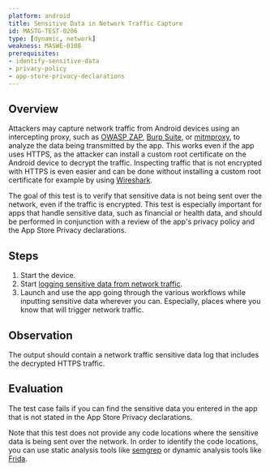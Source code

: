 ```yaml
---
platform: android
title: Sensitive Data in Network Traffic Capture
id: MASTG-TEST-0206
type: [dynamic, network]
weakness: MASWE-0108
prerequisites:
- identify-sensitive-data
- privacy-policy
- app-store-privacy-declarations
---
```


## Overview

Attackers may capture network traffic from Android devices using an intercepting proxy, such as [OWASP ZAP](/MASTG/tools/network/MASTG-TOOL-0079), [Burp Suite](/MASTG/tools/network/MASTG-TOOL-0077), or [mitmproxy](/MASTG/tools/network/MASTG-TOOL-0097), to analyze the data being transmitted by the app. This works even if the app uses HTTPS, as the attacker can install a custom root certificate on the Android device to decrypt the traffic. Inspecting traffic that is not encrypted with HTTPS is even easier and can be done without installing a custom root certificate for example by using [Wireshark](/MASTG/tools/network/MASTG-TOOL-0081).

The goal of this test is to verify that sensitive data is not being sent over the network, even if the traffic is encrypted. This test is especially important for apps that handle sensitive data, such as financial or health data, and should be performed in conjunction with a review of the app's privacy policy and the App Store Privacy declarations.

## Steps

1. Start the device.
2. Start [logging sensitive data from network traffic](/MASTG/techniques/android/MASTG-TECH-0100).
3. Launch and use the app going through the various workflows while inputting sensitive data wherever you can. Especially, places where you know that will trigger network traffic.

## Observation

The output should contain a network traffic sensitive data log that includes the decrypted HTTPS traffic.

## Evaluation

The test case fails if you can find the sensitive data you entered in the app that is not stated in the App Store Privacy declarations.

Note that this test does not provide any code locations where the sensitive data is being sent over the network. In order to identify the code locations, you can use static analysis tools like [semgrep](https://semgrep.dev/) or dynamic analysis tools like [Frida](/MASTG/tools/generic/MASTG-TOOL-0031).
